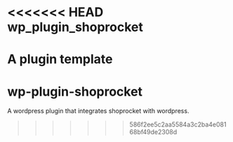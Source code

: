 <<<<<<< HEAD
wp_plugin_shoprocket
==================

A plugin template
=======
wp-plugin-shoprocket
====================

A wordpress plugin that integrates shoprocket with wordpress.
>>>>>>> 586f2ee5c2aa5584a3c2ba4e08168bf49de2308d
